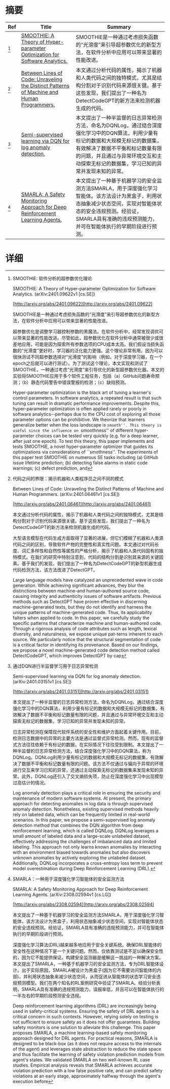 # 摘要

| Ref | Title | Summary |
| --- | --- | --- |
| [^1] | [SMOOTHIE: A Theory of Hyper-parameter Optimization for Software Analytics.](http://arxiv.org/abs/2401.09622) | SMOOTHIE是一种通过考虑损失函数的“光滑度”来引导超参数优化的新型方法，在软件分析中应用可以带来显著的性能改进。 |
| [^2] | [Between Lines of Code: Unraveling the Distinct Patterns of Machine and Human Programmers.](http://arxiv.org/abs/2401.06461) | 本文通过分析代码的属性，揭示了机器和人类代码之间的独特模式，尤其是结构分割对于识别代码来源很关键。基于这些发现，我们提出了一种名为DetectCodeGPT的新方法来检测机器生成的代码。 |
| [^3] | [Semi-supervised learning via DQN for log anomaly detection.](http://arxiv.org/abs/2401.03151) | 本文提出了一种半监督的日志异常检测方法，命名为DQNLog，通过结合深度强化学习中的DQN算法，利用少量有标记的数据和大规模无标记的数据集，有效解决了数据不平衡和标记数量有限的问题，并且通过与异常环境交互和主动探索无标记的数据集，学习已知的异常并发现未知的异常。 |
| [^4] | [SMARLA: A Safety Monitoring Approach for Deep Reinforcement Learning Agents.](http://arxiv.org/abs/2308.02594) | 本文提出了一种基于机器学习的安全监测方法SMARLA，用于深度强化学习智能体。该方法设计为黑盒子，利用状态抽象减少状态空间，实现对智能体状态的安全违规预测。经验证，SMARLA具有准确的违规预测能力，并可在智能体执行的早期阶段进行预测。 |

# 详细

[^1]: SMOOTHIE: 软件分析的超参数优化理论

    SMOOTHIE: A Theory of Hyper-parameter Optimization for Software Analytics. (arXiv:2401.09622v1 [cs.SE])

    [http://arxiv.org/abs/2401.09622](http://arxiv.org/abs/2401.09622)

    SMOOTHIE是一种通过考虑损失函数的“光滑度”来引导超参数优化的新型方法，在软件分析中应用可以带来显著的性能改进。

    

    超参数优化是调整学习器控制参数的黑魔法。在软件分析中，经常发现调优可以带来显著的性能改进。尽管如此，超参数优化在软件分析中通常被很少或很差地应用，可能是因为探索所有参数选项的CPU成本太高。我们假设当损失函数的“光滑度”更好时，学习器的泛化能力更强。这个理论非常有用，因为可以很快测试不同超参数选择对“光滑度”的影响（例如，对于深度学习器，在一个epoch之后就可以进行测试）。为了测试这个理论，本文实现和测试了SMOOTHIE，一种通过考虑“光滑度”来引导优化的新型超参数优化器。本文的实验将SMOOTHIE应用于多个软件工程任务，包括（a）GitHub问题寿命预测；（b）静态代码警告中错误警报的检测；（c）缺陷预测。

    Hyper-parameter optimization is the black art of tuning a learner's control parameters. In software analytics, a repeated result is that such tuning can result in dramatic performance improvements. Despite this, hyper-parameter optimization is often applied rarely or poorly in software analytics--perhaps due to the CPU cost of exploring all those parameter options can be prohibitive.  We theorize that learners generalize better when the loss landscape is ``smooth''. This theory is useful since the influence on ``smoothness'' of different hyper-parameter choices can be tested very quickly (e.g. for a deep learner, after just one epoch).  To test this theory, this paper implements and tests SMOOTHIE, a novel hyper-parameter optimizer that guides its optimizations via considerations of ``smothness''. The experiments of this paper test SMOOTHIE on numerous SE tasks including (a) GitHub issue lifetime prediction; (b) detecting false alarms in static code warnings; (c) defect prediction, and
    
[^2]: 代码之间的界限：揭示机器和人类程序员之间不同的模式

    Between Lines of Code: Unraveling the Distinct Patterns of Machine and Human Programmers. (arXiv:2401.06461v1 [cs.SE])

    [http://arxiv.org/abs/2401.06461](http://arxiv.org/abs/2401.06461)

    本文通过分析代码的属性，揭示了机器和人类代码之间的独特模式，尤其是结构分割对于识别代码来源很关键。基于这些发现，我们提出了一种名为DetectCodeGPT的新方法来检测机器生成的代码。

    

    大型语言模型在代码生成方面取得了显著的进展，但它们模糊了机器和人类源代码之间的区别，导致软件产物的完整性和真实性问题。本文通过对代码长度、词汇多样性和自然性等属性的严格分析，揭示了机器和人类代码固有的独特模式。在我们的研究中特别注意到，代码的结构分割是识别其来源的关键因素。基于我们的发现，我们提出了一种名为DetectCodeGPT的新型机器生成代码检测方法，该方法改进了DetectGPT。

    Large language models have catalyzed an unprecedented wave in code generation. While achieving significant advances, they blur the distinctions between machine-and human-authored source code, causing integrity and authenticity issues of software artifacts. Previous methods such as DetectGPT have proven effective in discerning machine-generated texts, but they do not identify and harness the unique patterns of machine-generated code. Thus, its applicability falters when applied to code. In this paper, we carefully study the specific patterns that characterize machine and human-authored code. Through a rigorous analysis of code attributes such as length, lexical diversity, and naturalness, we expose unique pat-terns inherent to each source. We particularly notice that the structural segmentation of code is a critical factor in identifying its provenance. Based on our findings, we propose a novel machine-generated code detection method called DetectCodeGPT, which improves DetectGPT by cap
    
[^3]: 通过DQN进行半监督学习用于日志异常检测

    Semi-supervised learning via DQN for log anomaly detection. (arXiv:2401.03151v1 [cs.SE])

    [http://arxiv.org/abs/2401.03151](http://arxiv.org/abs/2401.03151)

    本文提出了一种半监督的日志异常检测方法，命名为DQNLog，通过结合深度强化学习中的DQN算法，利用少量有标记的数据和大规模无标记的数据集，有效解决了数据不平衡和标记数量有限的问题，并且通过与异常环境交互和主动探索无标记的数据集，学习已知的异常并发现未知的异常。

    

    日志异常检测在保障现代软件系统的安全性和维护方面起着关键作用。目前，检测日志数据中的异常的主要方法是通过监督式异常检测。然而，现有的监督式方法往往依赖于有标记的数据，在实际情况下往往受到限制。本文提出了一种半监督的日志异常检测方法，结合深度强化学习中的DQN算法，称为DQNLog。DQNLog利用少量有标记的数据和大规模无标记的数据集，有效解决了数据不平衡和标记数量有限的问题。该方法不仅通过与偏向于异常的环境进行交互来学习已知的异常，还通过主动探索无标记的数据集来发现未知的异常。此外，DQNLog还引入了交叉熵损失项，防止在深度强化学习中出现模型过高估计的情况。

    Log anomaly detection plays a critical role in ensuring the security and maintenance of modern software systems. At present, the primary approach for detecting anomalies in log data is through supervised anomaly detection. Nonetheless, existing supervised methods heavily rely on labeled data, which can be frequently limited in real-world scenarios. In this paper, we propose a semi-supervised log anomaly detection method that combines the DQN algorithm from deep reinforcement learning, which is called DQNLog. DQNLog leverages a small amount of labeled data and a large-scale unlabeled dataset, effectively addressing the challenges of imbalanced data and limited labeling. This approach not only learns known anomalies by interacting with an environment biased towards anomalies but also discovers unknown anomalies by actively exploring the unlabeled dataset. Additionally, DQNLog incorporates a cross-entropy loss term to prevent model overestimation during Deep Reinforcement Learning (DRL). 
    
[^4]: SMARLA：一种用于深度强化学习智能体的安全监测方法

    SMARLA: A Safety Monitoring Approach for Deep Reinforcement Learning Agents. (arXiv:2308.02594v1 [cs.LG])

    [http://arxiv.org/abs/2308.02594](http://arxiv.org/abs/2308.02594)

    本文提出了一种基于机器学习的安全监测方法SMARLA，用于深度强化学习智能体。该方法设计为黑盒子，利用状态抽象减少状态空间，实现对智能体状态的安全违规预测。经验证，SMARLA具有准确的违规预测能力，并可在智能体执行的早期阶段进行预测。

    

    深度强化学习算法(DRL)越来越多地应用于安全关键系统。确保DRL智能体的安全性在这种情况下是一个关键问题。然而，仅依靠测试是不足以确保安全性的，因为它不能提供保证。构建安全监测器是缓解这一挑战的一种解决方案。本文提出了SMARLA，一种基于机器学习的安全监测方法，专为DRL智能体设计。出于实际原因，SMARLA被设计为黑盒子(因为它不需要访问智能体的内部)，并利用状态抽象来减少状态空间，从而促进从智能体的状态学习安全违规预测模型。我们在两个知名的RL案例研究中验证了SMARLA。经验分析表明，SMARLA具有准确的违规预测能力，误报率低，并且可以在智能体执行的一半左右的早期阶段预测安全违规。

    Deep reinforcement learning algorithms (DRL) are increasingly being used in safety-critical systems. Ensuring the safety of DRL agents is a critical concern in such contexts. However, relying solely on testing is not sufficient to ensure safety as it does not offer guarantees. Building safety monitors is one solution to alleviate this challenge. This paper proposes SMARLA, a machine learning-based safety monitoring approach designed for DRL agents. For practical reasons, SMARLA is designed to be black-box (as it does not require access to the internals of the agent) and leverages state abstraction to reduce the state space and thus facilitate the learning of safety violation prediction models from agent's states. We validated SMARLA on two well-known RL case studies. Empirical analysis reveals that SMARLA achieves accurate violation prediction with a low false positive rate, and can predict safety violations at an early stage, approximately halfway through the agent's execution before 
    

